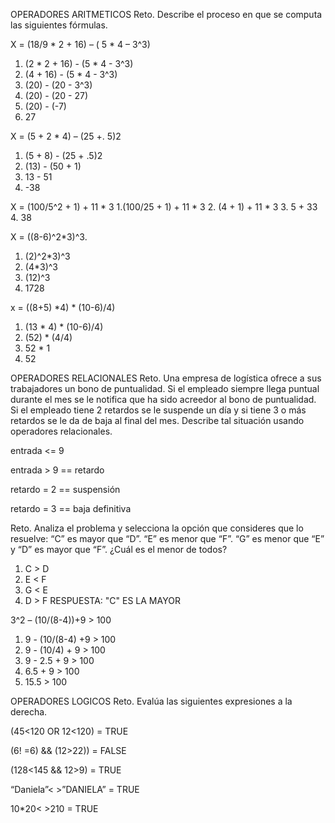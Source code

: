 OPERADORES ARITMETICOS
Reto. Describe el proceso en que se computa las siguientes fórmulas.

X = (18/9 * 2 + 16) – ( 5 * 4 – 3^3)
1. (2 * 2 + 16) - (5 * 4 - 3^3)
2. (4 + 16) - (5 * 4 - 3^3)
3. (20) - (20 - 3^3)
4. (20) - (20 - 27)
5. (20) - (-7)
6. 27

X = (5 + 2 * 4) – (25 +. 5)2
1. (5 + 8) - (25 + .5)2
2. (13) - (50 + 1)
3. 13 - 51
4. -38

X = (100/5^2 + 1) + 11 * 3
1.(100/25 + 1) + 11 * 3
2. (4 + 1) + 11 * 3
3. 5 + 33
4. 38

X = ((8-6)^2*3)^3.
1. (2)^2*3)^3
2. (4*3)^3
3. (12)^3
4. 1728

x = ((8+5) *4) * (10-6)/4)
1. (13 * 4) * (10-6)/4)
2. (52) * (4/4)
3. 52 * 1
4. 52

OPERADORES RELACIONALES
Reto. Una empresa de logística ofrece a sus trabajadores un bono de puntualidad. Si el empleado siempre llega puntual durante el mes se le notifica que ha sido acreedor al bono de puntualidad. Si el empleado tiene 2 retardos se le suspende un día y si tiene 3 o más retardos se le da de baja al final del mes. Describe tal situación usando operadores relacionales.

entrada <= 9

entrada > 9 == retardo

retardo = 2 == suspensión

retardo = 3 == baja definitiva


Reto. Analiza el problema y selecciona la opción que consideres que lo resuelve: “C” es mayor que “D”. “E” es menor que “F”. “G” es menor que “E” y “D” es mayor que “F”. ¿Cuál es el menor de todos?
1. C > D
2. E < F
3. G < E
4. D > F
RESPUESTA: "C" ES LA MAYOR

3^2 – (10/(8-4))+9 > 100
1. 9 - (10/(8-4) +9 > 100
2. 9 - (10/4) + 9 > 100
3. 9 - 2.5 + 9 > 100
4. 6.5 + 9 > 100
5. 15.5 > 100

OPERADORES LOGICOS
Reto. Evalúa las siguientes expresiones a la derecha.

(45<120 OR 12<120) = TRUE

(6! =6) && (12>22)) = FALSE

(128<145 && 12>9) = TRUE

“Daniela”< >”DANIELA” = TRUE

10*20< >210 = TRUE
